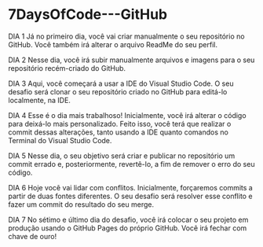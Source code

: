 # 7DaysOfCode---GitHub

DIA 1
Já no primeiro dia, você vai criar manualmente o seu repositório no GitHub. Você também irá alterar o arquivo ReadMe do seu perfil.

DIA 2
Nesse dia, você irá subir manualmente arquivos e imagens para o seu repositório recém-criado do GitHub.

DIA 3
Aqui, você começará a usar a IDE do Visual Studio Code. O seu desafio será clonar o seu repositório criado no GitHub para editá-lo localmente, na IDE.

DIA 4
Esse é o dia mais trabalhoso! Inicialmente, você irá alterar o código para deixá-lo mais personalizado. Feito isso, você terá que realizar o commit dessas alterações, tanto usando a IDE quanto comandos no Terminal do Visual Studio Code.

DIA 5
Nesse dia, o seu objetivo será criar e publicar no repositório um commit errado e, posteriormente, revertê-lo, a fim de remover o erro do seu código.

DIA 6
Hoje você vai lidar com conflitos. Inicialmente, forçaremos commits a partir de duas fontes diferentes. O seu desafio será resolver esse conflito e fazer um commit do resultado do seu merge.

DIA 7
No sétimo e último dia do desafio, você irá colocar o seu projeto em produção usando o GitHub Pages do próprio GitHub. Você irá fechar com chave de ouro!

